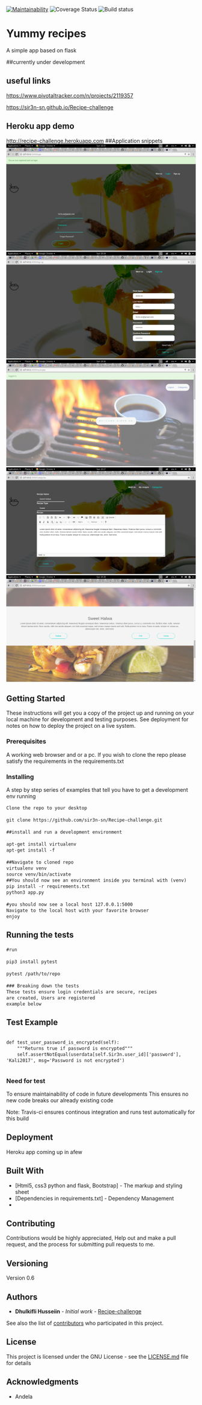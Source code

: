 
[![Maintainability](https://api.codeclimate.com/v1/badges/ca71e324cb7d2d470b11/maintainability)](https://codeclimate.com/github/sir3n-sn/Recipe-challenge/maintainability)
![Coverage Status](https://coveralls.io/repos/github/sir3n-sn/Recipe-challenge/badge.svg?branch=master&service=github)
![Build status](https://travis-ci.org/sir3n-sn/Recipe-challenge.svg?branch=master)

# Yummy recipes

A simple app based on flask 


##currently under development

## useful links
https://www.pivotaltracker.com/n/projects/2119357

https://sir3n-sn.github.io/Recipe-challenge


## Heroku app demo
http://recipe-challenge.herokuapp.com
##Application snippets
![Alt text](/images/login.png?raw=true "Login page")
![Alt text](/images/Sign-up.png?raw=true "Registration page")
![Alt text](/images/inside_1.png?raw=true "My Recipe page")
![Alt text](/images/Categories.png?raw=true "Category page")
![Alt text](/images/myrecipes.png?raw=true "My Recipe page")


## Getting Started

These instructions will get you a copy of the project up and running on your local machine for development and testing purposes. See deployment for notes on how to deploy the project on a live system.

### Prerequisites

A working web browser and or a pc.
If you wish to clone the repo please satisfy the requirements in the requirements.txt

### Installing

A step by step series of examples that tell you have to get a development env running

```
Clone the repo to your desktop

git clone https://github.com/sir3n-sn/Recipe-challenge.git

##install and run a development environment

apt-get install virtualenv
apt-get install -f 

##Navigate to cloned repo
virtualenv venv
source venv/bin/activate
##You should now see an environment inside you terminal with (venv)
pip install -r requirements.txt
python3 app.py

#you should now see a local host 127.0.0.1:5000
Navigate to the local host with your favorite browser 
enjoy

```


## Running the tests

```
#run

pip3 install pytest

pytest /path/to/repo

### Breaking down the tests
These tests ensure login credentials are secure, recipes 
are created, Users are registered
example below

```
## Test Example
```

```
    def test_user_password_is_encrypted(self):
        """Returns true if password is encrypted"""
        self.assertNotEqual(userdata[self.Sir3n.user_id]['password'], 'Kali2017', msg='Password is not encrypted')
```
````
### Need for test

To ensure maintainability of code in future developments
This ensures no new code breaks our already existing code

Note: Travis-ci ensures continous integration and runs test automatically for this build

## Deployment

Heroku app coming up in afew

## Built With

* [Html5, css3 python and flask, Bootstrap] - The markup and styling sheet
* [Dependencies in requirements.txt] - Dependency Management
* 
## Contributing

Contributions would be highly appreciated, Help out and make a pull request, and the process for submitting pull requests to me.

## Versioning

Version 0.6

## Authors

* **Dhulkifli Husseiin** - *Initial work* - [Recipe-challenge](https://github.com/Recipe-challenge)

See also the list of [contributors](https://github.com/Sir3n-sn/Recipe-challenge/contributors) who participated in this project.

## License

This project is licensed under the GNU License - see the [LICENSE.md](LICENSE.md) file for details

## Acknowledgments

* Andela


